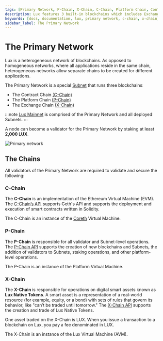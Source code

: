 ```yaml
---
tags: [Primary Network, P-Chain, X-Chain, C-Chain, Platform Chain, Contract Chain]
description: Lux features 3 built-in blockchains which includes Exchange Chain (X-Chain), Platform Chain (P-Chain), and Contract Chain (C-Chain). More info here.
keywords: [docs, documentation, lux, primary network, c-chain, x-chain, p-chain, platform chain, contract chain]
sidebar_label: The Primary Network
---
```


# The Primary Network

Lux is a heterogeneous network of blockchains. As opposed to homogeneous networks, where
all applications reside in the same chain, heterogeneous networks allow separate chains to be
created for different applications.

The Primary Network is a special [Subnet](subnets-overview.md) that runs three blockchains:

- The Contract Chain [(C-Chain)](lux-platform.md#c-chain)
- The Platform Chain [(P-Chain)](lux-platform.md#p-chain)
- The Exchange Chain [(X-Chain)](lux-platform.md#x-chain)

:::note
[Lux Mainnet](/learn/lux/mainnet.md) is comprised of the Primary Network
and all deployed Subnets.
:::

A node can become a validator for the Primary Network by staking at least **2,000 LUX**.

![Primary network](/img/primary-network.png)

## The Chains

All validators of the Primary Network are required to validate and secure the following:

### C-Chain

The **C-Chain** is an implementation of the Ethereum Virtual Machine (EVM).
The [C-Chain’s API](/reference/luxd/c-chain/api.md) supports Geth's API and supports the
deployment and execution of smart contracts written in Solidity.

The C-Chain is an instance of the
[Coreth](https://github.com/luxfi/coreth) Virtual Machine.

### P-Chain

The **P-Chain** is responsible for all validator and Subnet-level operations.
The [P-Chain API](/reference/luxd/p-chain/api.md) supports the creation of new
blockchains and Subnets, the addition of validators to Subnets, staking operations, and other
platform-level operations.

The P-Chain is an instance of the Platform Virtual Machine.

### X-Chain

The **X-Chain** is responsible for operations on digital smart assets known as **Lux Native
Tokens**. A smart asset is a representation of a real-world resource (for example, equity, or a
bond) with sets of rules that govern its behavior, like "can’t be traded until tomorrow."
The [X-Chain API](/reference/luxd/x-chain/api.md) supports the creation and trade of
Lux Native Tokens.

One asset traded on the X-Chain is LUX. When you issue a transaction to a blockchain on Lux,
you pay a fee denominated in LUX.

The X-Chain is an instance of the Lux Virtual Machine (AVM).
